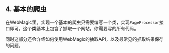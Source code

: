 ## 4. 基本的爬虫

在WebMagic里，实现一个基本的爬虫只需要编写一个类，实现`PageProcessor`接口即可。这个类基本上包含了抓取一个网站，你需要写的所有代码。

同时这部分还会介绍如何使用WebMagic的抽取API，以及最常见的抓取结果保存的问题。
